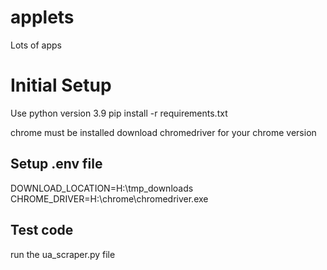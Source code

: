 # applets
Lots of apps

# Initial Setup

Use python version 3.9
pip install -r requirements.txt

chrome must be installed
download chromedriver for your chrome version

## Setup .env file

DOWNLOAD_LOCATION=H:\tmp_downloads
CHROME_DRIVER=H:\chrome\chromedriver.exe

## Test code
run the ua_scraper.py file

